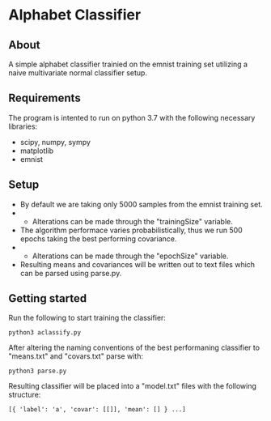 # Alphabet Classifier

## About

A simple alphabet classifier trainied on the emnist training set utilizing a naive multivariate normal classifier setup.

## Requirements

The program is intented to run on python 3.7 with the following necessary libraries:
- scipy, numpy, sympy
- matplotlib
- emnist

## Setup

- By default we are taking only 5000 samples from the emnist training set.
- - Alterations can be made through the "trainingSize" variable.
- The algorithm performace varies probabilistically, thus we run 500 epochs taking the best performing covariance.
- - Alterations can be made through the "epochSize" variable.
- Resulting means and covariances will be written out to text files which can be parsed using parse.py.

## Getting started

Run the following to start training the classifier:
````
python3 aclassify.py
````
After altering the naming conventions of the best performaning classifier to "means.txt" and "covars.txt" parse with:
````
python3 parse.py
````
Resulting classifier will be placed into a "model.txt" files with the following structure:
````
[{ 'label': 'a', 'covar': [[]], 'mean': [] } ...]
````
